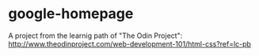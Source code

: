 # google-homepage
A project from the learnig path of "The Odin Project":
http://www.theodinproject.com/web-development-101/html-css?ref=lc-pb